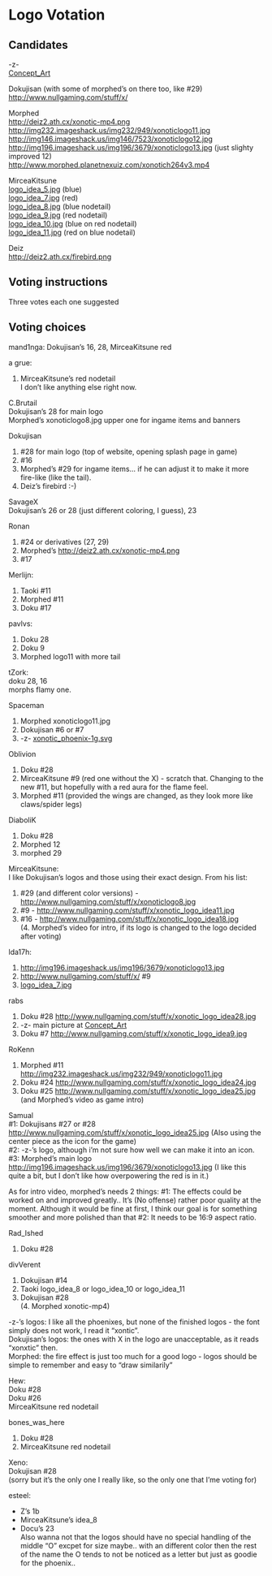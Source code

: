 Logo Votation
=============

Candidates
----------

-z-  
 [Concept_Art](Concept_Art)  

Dokujisan (with some of morphed’s on there too, like \#29)  
 http://www.nullgaming.com/stuff/x/  

Morphed  
 http://deiz2.ath.cx/xonotic-mp4.png  
 http://img232.imageshack.us/img232/949/xonoticlogo11.jpg  
 http://img146.imageshack.us/img146/7523/xonoticlogo12.jpg  
 http://img196.imageshack.us/img196/3679/xonoticlogo13.jpg (just slighty improved 12)  
 http://www.morphed.planetnexuiz.com/xonotich264v3.mp4  

MirceaKitsune  
 [logo_idea_5.jpg](assets/images/logo_idea_5.jpg) (blue)  
 [logo_idea_7.jpg](assets/images/logo_idea_7.jpg) (red)  
 [logo_idea_8.jpg](assets/images/logo_idea_8.jpg) (blue nodetail)  
 [logo_idea_9.jpg](assets/images/logo_idea_9.jpg) (red nodetail)  
 [logo_idea_10.jpg](assets/images/logo_idea_10.jpg) (blue on red nodetail)  
 [logo_idea_11.jpg](assets/images/logo_idea_11.jpg) (red on blue nodetail)  

Deiz  
 http://deiz2.ath.cx/firebird.png  

Voting instructions
-------------------

Three votes each one suggested

Voting choices
--------------

mand1nga: Dokujisan’s 16, 28, MirceaKitsune red  

a grue:  
1. MirceaKitsune’s red nodetail  
I don’t like anything else right now.  

C.Brutail  
Dokujisan’s 28 for main logo  
Morphed’s xonoticlogo8.jpg upper one for ingame items and banners  

Dokujisan  
1. \#28 for main logo (top of website, opening splash page in game)  
2. \#16  
3. Morphed’s \#29 for ingame items… if he can adjust it to make it more fire-like (like the tail).  
4. Deiz’s firebird :-)  

SavageX  
Dokujisan’s 26 or 28 (just different coloring, I guess), 23  

Ronan  
1. \#24 or derivatives (27, 29)  
2. Morphed’s http://deiz2.ath.cx/xonotic-mp4.png  
3. \#17  

Merlijn:  
1. Taoki \#11  
2. Morphed \#11  
3. Doku \#17  

pavlvs:  
1. Doku 28  
2. Doku 9  
3. Morphed logo11 with more tail  

tZork:  
doku 28, 16  
morphs flamy one.  

Spaceman  
1. Morphed xonoticlogo11.jpg  
2. Dokujisan \#6 or \#7  
3. -z- [xonotic_phoenix-1g.svg](assets/images/xonotic_phoenix-1g.svg)  

Oblivion  
1. Doku \#28  
2. MirceaKitsune \#9 (red one without the X) - scratch that. Changing to the new \#11, but hopefully with a red aura for the flame feel.  
3. Morphed \#11 (provided the wings are changed, as they look more like claws/spider legs)  

DiaboliK  
1. Doku \#28  
2. Morphed 12  
3. morphed 29  

MirceaKitsune:  
I like Dokujisan’s logos and those using their exact design. From his list:  
1. \#29 (and different color versions) - http://www.nullgaming.com/stuff/x/xonoticlogo8.jpg  
2. \#9 - http://www.nullgaming.com/stuff/x/xonotic_logo_idea11.jpg  
3. \#16 - http://www.nullgaming.com/stuff/x/xonotic_logo_idea18.jpg  
(4. Morphed’s video for intro, if its logo is changed to the logo decided after voting)  

lda17h:  
1. http://img196.imageshack.us/img196/3679/xonoticlogo13.jpg  
2. http://www.nullgaming.com/stuff/x/ \#9  
3. [logo_idea_7.jpg](assets/images/logo_idea_7.jpg)  

rabs  
1. Doku \#28 http://www.nullgaming.com/stuff/x/xonotic_logo_idea28.jpg  
2. -z- main picture at [Concept_Art](Concept_Art)  
3. Doku \#7 http://www.nullgaming.com/stuff/x/xonotic_logo_idea9.jpg  

RoKenn  
1. Morphed \#11 http://img232.imageshack.us/img232/949/xonoticlogo11.jpg  
2. Doku \#24 http://www.nullgaming.com/stuff/x/xonotic_logo_idea24.jpg  
3. Doku \#25 http://www.nullgaming.com/stuff/x/xonotic_logo_idea25.jpg  
(and Morphed’s video as game intro)  

Samual  
\#1: Dokujisans \#27 or \#28 http://www.nullgaming.com/stuff/x/xonotic_logo_idea25.jpg (Also using the center piece as the icon for the game)  
\#2: -z-’s logo, although i’m not sure how well we can make it into an icon.  
\#3: Morphed’s main logo http://img196.imageshack.us/img196/3679/xonoticlogo13.jpg (I like this quite a bit, but I don’t like how overpowering the red is in it.)  

As for intro video, morphed’s needs 2 things: \#1: The effects could be worked on and improved greatly.. It’s (No offense) rather poor quality at the moment. Although it would be fine at first, I think our goal is for something smoother and more polished than that \#2: It needs to be 16:9 aspect ratio.

Rad_Ished  
1. Doku \#28  

divVerent  
1. Dokujisan \#14  
2. Taoki logo_idea_8 or logo_idea_10 or logo_idea_11  
3. Dokujisan \#28  
(4. Morphed xonotic-mp4)  

-z-’s logos: I like all the phoenixes, but none of the finished logos - the font simply does not work, I read it “xontic”.  
Dokujisan’s logos: the ones with X in the logo are unacceptable, as it reads “xonxtic” then.  
Morphed: the fire effect is just too much for a good logo - logos should be simple to remember and easy to “draw similarily”  

Hew:  
Doku \#28  
Doku \#26  
MirceaKitsune red nodetail  

bones_was_here  
1. Doku \#28  
2. MirceaKitsune red nodetail  

Xeno:  
Dokujisan \#28  
(sorry but it’s the only one I really like, so the only one that I’me voting for)  

esteel:  
- Z’s 1b  
- MirceaKitsune’s idea_8  
- Docu’s 23  
Also wanna not that the logos should have no special handling of the middle “O” excpet for size maybe.. with an different color then the rest of the name the O tends to not be noticed as a letter but just as goodie for the phoenix..

